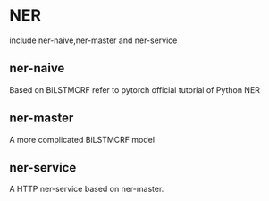 # NER

include ner-naive,ner-master and ner-service

## ner-naive
Based on BiLSTMCRF refer to pytorch official tutorial of Python NER

## ner-master
A more complicated BiLSTMCRF model

## ner-service
A HTTP ner-service based on ner-master.